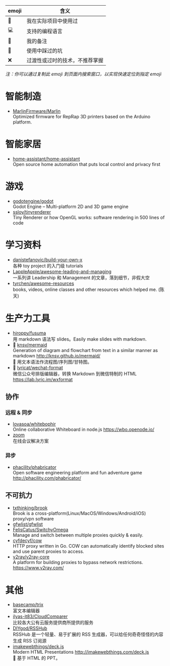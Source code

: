 emoji|含义
-----|--
:clap:|我在实际项目中使用过
:computer:|支持的编程语言
:memo:|我的备注
:bug:|使用中踩过的坑
:x:|过渡性或过时的技术，不推荐掌握

_注：你可以通过复制此 emoji 到页面内搜索窗口，以实现快速定位到指定 emoji_

# 智能制造

* [MarlinFirmware/Marlin](https://github.com/MarlinFirmware/Marlin)  
Optimized firmware for RepRap 3D printers based on the Arduino platform.

# 智能家居

* [home-assistant/home-assistant](https://github.com/home-assistant/home-assistant)  
Open source home automation that puts local control and privacy first

# 游戏

* [godotengine/godot](https://github.com/godotengine/godot)  
Godot Engine – Multi-platform 2D and 3D game engine
* [ssloy/tinyrenderer](https://github.com/ssloy/tinyrenderer)  
Tiny Renderer or how OpenGL works: software rendering in 500 lines of code

# 学习资料

* [danistefanovic/build-your-own-x](https://github.com/danistefanovic/build-your-own-x)  
各种 toy project 的入门级 tutorials
* [LappleApple/awesome-leading-and-managing](https://github.com/LappleApple/awesome-leading-and-managing)  
一系列讲 Leadership 和 Management 的文章，落到细节，非假大空
* [tyrchen/awesome-resources](https://github.com/tyrchen/awesome-resources)  
books, videos, online classes and other resources which helped me. (陈天)

# 生产力工具

* [hiroppy/fusuma](https://github.com/hiroppy/fusuma)  
用 markdown 语法写 slides。Easily make slides with markdown.
* :clap: [knsv/mermaid](https://github.com/knsv/mermaid)  
Generation of diagram and flowchart from text in a similar manner as markdown http://knsv.github.io/mermaid/  
:memo: 用文本语法作流程图/序列图/甘特图。
* :clap: [lyricat/wechat-format](https://github.com/lyricat/wechat-format)  
微信公众号排版编辑器，转换 Markdown 到微信特制的 HTML https://lab.lyric.im/wxformat

## 协作

### 远程 & 同步

* [lovasoa/whitebophir](https://github.com/lovasoa/whitebophir)  
Online collaborative Whiteboard in node.js https://wbo.openode.io/
* [zoom](https://zoom.us/)  
在线会议解决方案

### 异步

* [phacility/phabricator](https://github.com/phacility/phabricator)  
Open software engineering platform and fun adventure game http://phacility.com/phabricator/

## 不可抗力

* [txthinking/brook](https://github.com/txthinking/brook)  
Brook is a cross-platform(Linux/MacOS/Windows/Android/iOS) proxy/vpn software
* [gfwlist/gfwlist](https://github.com/gfwlist/gfwlist)
* [FelisCatus/SwitchyOmega](https://github.com/FelisCatus/SwitchyOmega)  
Manage and switch between multiple proxies quickly & easily.
* [cyfdecyf/cow](https://github.com/cyfdecyf/cow)  
HTTP proxy written in Go. COW can automatically identify blocked sites and use parent proxies to access.
* [v2ray/v2ray-core](https://github.com/v2ray/v2ray-core)  
A platform for building proxies to bypass network restrictions. https://www.v2ray.com/

# 其他

* [basecamp/trix](https://github.com/basecamp/trix)  
富文本编辑器
* [ilyas-it83/CloudComparer](https://github.com/ilyas-it83/CloudComparer)  
比较各大公有云服务提供商所提供的服务
* [DIYgod/RSSHub](https://github.com/DIYgod/RSSHub)  
RSSHub 是一个轻量、易于扩展的 RSS 生成器，可以给任何奇奇怪怪的内容生成 RSS 订阅源
* [imakewebthings/deck.js](https://github.com/imakewebthings/deck.js)  
Modern HTML Presentations http://imakewebthings.com/deck.js  
:memo: 基于 HTML 的 PPT。
